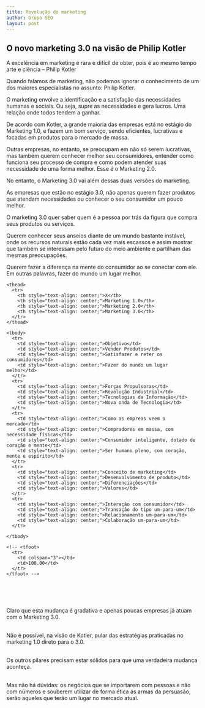```yaml
---
title: Revolução do marketing
author: Grupo SEO
layout: post
---
```


<h2>O novo marketing 3.0 na visão de Philip Kotler</h2>


A excelência em marketing é rara e difícil de obter, pois é ao mesmo tempo arte e ciência – Philip Kotler

Quando falamos de marketing, não podemos ignorar o conhecimento de um dos maiores especialistas no assunto: Philip Kotler.

O marketing envolve a identificação e a satisfação das necessidades humanas e sociais. Ou seja, supre as necessidades e gera lucros. Uma relação onde todos tendem a ganhar.

De acordo com Kotler, a grande maioria das empresas está no estágio do Marketing 1.0, e fazem um bom serviço, sendo eficientes, lucrativas e focadas em produtos para o mercado de massa.

Outras empresas, no entanto, se preocupam em não só serem lucrativas, mas também querem conhecer melhor seu consumidores, entender como funciona seu processo de compra e como podem atender suas necessidade de uma forma melhor. Esse é o Marketing 2.0.

No entanto, o Marketing 3.0 vai além dessas duas versões do marketing.

As empresas que estão no estágio 3.0, não apenas querem fazer produtos que atendam necessidades ou conhecer o seu consumidor um pouco melhor.

O marketing 3.0 quer saber quem é a pessoa por trás da figura que compra seus produtos ou serviços.

Querem conhecer seus anseios diante de um mundo bastante instável, onde os recursos naturais estão cada vez mais escassos e assim mostrar que também se interessam pelo futuro do meio ambiente e partilham das mesmas preocupações.

Querem fazer a diferença na mente do consumidor ao se conectar com ele. Em outras palavras, fazer do mundo um lugar melhor.


<div class="table-wrapper">
  <table>

    <thead>
      <tr>
        <th style="text-align: center;">X</th>
        <th style="text-align: center;">Marketing 1.0</th>
        <th style="text-align: center;">Marketing 2.0</th>
        <th style="text-align: center;">Marketing 3.0</th>
      </tr>
    </thead>

    <tbody>
      <tr>
        <td style="text-align: center;">Objetivo</td>
        <td style="text-align: center;">Vender Produtos</td>
        <td style="text-align: center;">Satisfazer e reter os consumidores</td>
        <td style="text-align: center;">Fazer do mundo um lugar melhor</td>
      </tr>
      <tr>
        <td style="text-align: center;">Forças Propulsoras</td>
        <td style="text-align: center;">Revolução Industrial</td>
        <td style="text-align: center;">Tecnologias da Informação</td>
        <td style="text-align: center;">Nova onda de Tecnologia</td>
      </tr>
      <tr>
        <td style="text-align: center;">Como as empreas veem o mercado</td>
        <td style="text-align: center;">Compradores em massa, com necessidade físicas</td>
        <td style="text-align: center;">Consumidor inteligente, dotado de coração e mente</td>
        <td style="text-align: center;">Ser humano pleno, com coração, mente e espírito</td>
      </tr>
      <tr>
        <td style="text-align: center;">Conceito de marketing</td>
        <td style="text-align: center;">Desenvolvimento de produto</td>
        <td style="text-align: center;">Diferenciações</td>
        <td style="text-align: center;">Valores</td>
      </tr>
      <tr>
        <td style="text-align: center;">Interação com consumidor</td>
        <td style="text-align: center;">Transação do tipo um-para-um</td>
        <td style="text-align: center;">Relacionamento um-para-um</td>
        <td style="text-align: center;">Colaboração um-para-um</td>
      </tr>

    </tbody>
    
    <!-- <tfoot>
      <tr>
        <td colspan="3"></td>
        <td>100.00</td>
      </tr> 
    </tfoot> -->

  </table>
</div>
</br></br>

Claro que esta mudança é gradativa e apenas poucas empresas já atuam com o Marketing 3.0.</br></br>

Não é possível, na visão de Kotler, pular das estratégias praticadas no marketing 1.0 direto para o 3.0.</br></br>

Os outros pilares precisam estar sólidos para que uma verdadeira mudança aconteça.</br></br>

Mas não há dúvidas: os negócios que se importarem com pessoas e não com números e souberem utilizar de forma ética as armas da persuasão, serão aqueles que terão um lugar no mercado atual.</br></br></br>